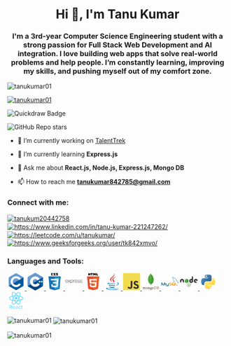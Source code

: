 <h1 align="center">Hi 👋, I'm Tanu Kumar</h1>
<h3 align="center">I'm a 3rd-year Computer Science Engineering student with a strong passion for Full Stack Web Development and AI integration. I love building web apps that solve real-world problems and help people. I’m constantly learning, improving my skills, and pushing myself out of my comfort zone.</h3>

<p align="left"> <img src="https://komarev.com/ghpvc/?username=tanukumar01&label=Profile%20views&color=0e75b6&style=flat" alt="tanukumar01" /> </p>

<p align="left"> <a href="https://github.com/ryo-ma/github-profile-trophy"><img src="https://github-profile-trophy.vercel.app/?username=tanukumar01" alt="tanukumar01" /></a> </p>
<img src="https://github.githubassets.com/images/modules/profile/achievements/quickdraw-default.png" width="100" alt="Quickdraw Badge" />

![GitHub Repo stars](https://img.shields.io/github/stars/tanukumar01/repo?style=social)


- 🔭 I’m currently working on [TalentTrek](https://talent-trek.onrender.com/)

- 🌱 I’m currently learning **Express.js**

- 💬 Ask me about **React.js, Node.js, Express.js, Mongo DB**

- 📫 How to reach me **tanukumar842785@gmail.com**

<h3 align="left">Connect with me:</h3>
<p align="left">
<a href="https://twitter.com/tanukum20442758" target="blank"><img align="center" src="https://raw.githubusercontent.com/rahuldkjain/github-profile-readme-generator/master/src/images/icons/Social/twitter.svg" alt="tanukum20442758" height="30" width="40" /></a>
<a href="https://linkedin.com/in/https://www.linkedin.com/in/tanu-kumar-221247262/" target="blank"><img align="center" src="https://raw.githubusercontent.com/rahuldkjain/github-profile-readme-generator/master/src/images/icons/Social/linked-in-alt.svg" alt="https://www.linkedin.com/in/tanu-kumar-221247262/" height="30" width="40" /></a>
<a href="https://www.leetcode.com/https://leetcode.com/u/tanukumar/" target="blank"><img align="center" src="https://raw.githubusercontent.com/rahuldkjain/github-profile-readme-generator/master/src/images/icons/Social/leet-code.svg" alt="https://leetcode.com/u/tanukumar/" height="30" width="40" /></a>
<a href="https://auth.geeksforgeeks.org/user/https://www.geeksforgeeks.org/user/tk842xmvo/" target="blank"><img align="center" src="https://raw.githubusercontent.com/rahuldkjain/github-profile-readme-generator/master/src/images/icons/Social/geeks-for-geeks.svg" alt="https://www.geeksforgeeks.org/user/tk842xmvo/" height="30" width="40" /></a>
</p>

<h3 align="left">Languages and Tools:</h3>
<p align="left"> <a href="https://www.cprogramming.com/" target="_blank" rel="noreferrer"> <img src="https://raw.githubusercontent.com/devicons/devicon/master/icons/c/c-original.svg" alt="c" width="40" height="40"/> </a> <a href="https://www.w3schools.com/cpp/" target="_blank" rel="noreferrer"> <img src="https://raw.githubusercontent.com/devicons/devicon/master/icons/cplusplus/cplusplus-original.svg" alt="cplusplus" width="40" height="40"/> </a> <a href="https://www.w3schools.com/css/" target="_blank" rel="noreferrer"> <img src="https://raw.githubusercontent.com/devicons/devicon/master/icons/css3/css3-original-wordmark.svg" alt="css3" width="40" height="40"/> </a> <a href="https://expressjs.com" target="_blank" rel="noreferrer"> <img src="https://raw.githubusercontent.com/devicons/devicon/master/icons/express/express-original-wordmark.svg" alt="express" width="40" height="40"/> </a> <a href="https://www.w3.org/html/" target="_blank" rel="noreferrer"> <img src="https://raw.githubusercontent.com/devicons/devicon/master/icons/html5/html5-original-wordmark.svg" alt="html5" width="40" height="40"/> </a> <a href="https://www.java.com" target="_blank" rel="noreferrer"> <img src="https://raw.githubusercontent.com/devicons/devicon/master/icons/java/java-original.svg" alt="java" width="40" height="40"/> </a> <a href="https://developer.mozilla.org/en-US/docs/Web/JavaScript" target="_blank" rel="noreferrer"> <img src="https://raw.githubusercontent.com/devicons/devicon/master/icons/javascript/javascript-original.svg" alt="javascript" width="40" height="40"/> </a> <a href="https://www.mongodb.com/" target="_blank" rel="noreferrer"> <img src="https://raw.githubusercontent.com/devicons/devicon/master/icons/mongodb/mongodb-original-wordmark.svg" alt="mongodb" width="40" height="40"/> </a> <a href="https://www.mysql.com/" target="_blank" rel="noreferrer"> <img src="https://raw.githubusercontent.com/devicons/devicon/master/icons/mysql/mysql-original-wordmark.svg" alt="mysql" width="40" height="40"/> </a> <a href="https://nodejs.org" target="_blank" rel="noreferrer"> <img src="https://raw.githubusercontent.com/devicons/devicon/master/icons/nodejs/nodejs-original-wordmark.svg" alt="nodejs" width="40" height="40"/> </a> <a href="https://www.python.org" target="_blank" rel="noreferrer"> <img src="https://raw.githubusercontent.com/devicons/devicon/master/icons/python/python-original.svg" alt="python" width="40" height="40"/> </a> <a href="https://reactjs.org/" target="_blank" rel="noreferrer"> <img src="https://raw.githubusercontent.com/devicons/devicon/master/icons/react/react-original-wordmark.svg" alt="react" width="40" height="40"/> </a> </p>

<p><img align="left" src="https://github-readme-stats.vercel.app/api/top-langs?username=tanukumar01&show_icons=true&locale=en&layout=compact" alt="tanukumar01" /></p>

<p>&nbsp;<img align="center" src="https://github-readme-stats.vercel.app/api?username=tanukumar01&show_icons=true&locale=en" alt="tanukumar01" /></p>

<p><img align="center" src="https://github-readme-streak-stats.herokuapp.com/?user=tanukumar01&" alt="tanukumar01" /></p>